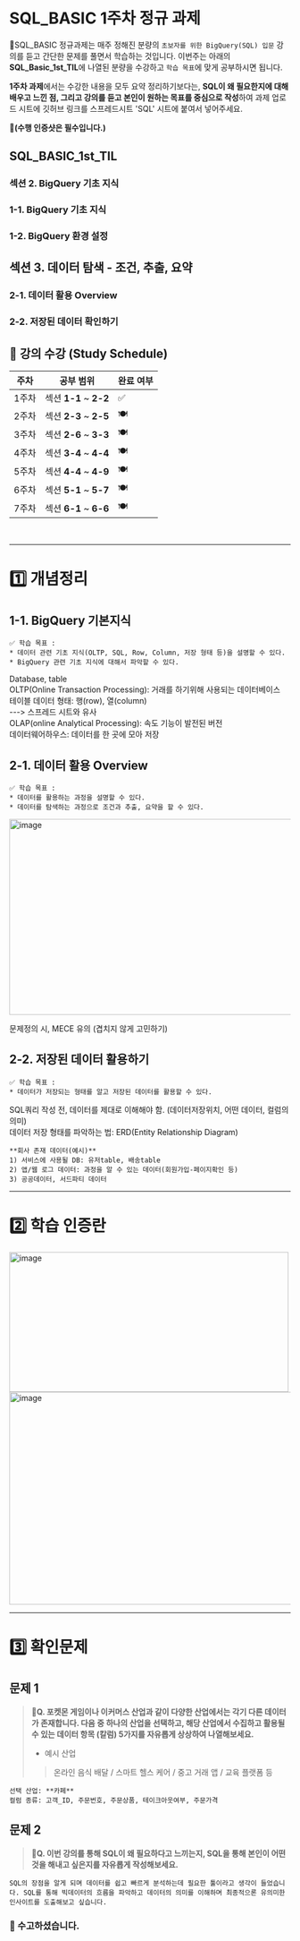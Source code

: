 # SQL_BASIC 1주차 정규 과제 

📌SQL_BASIC 정규과제는 매주 정해진 분량의 `초보자를 위한 BigQuery(SQL) 입문` 강의를 듣고 간단한 문제를 풀면서 학습하는 것입니다. 이번주는 아래의 **SQL_Basic_1st_TIL**에 나열된 분량을 수강하고 `학습 목표`에 맞게 공부하시면 됩니다.

**1주차 과제**에서는 수강한 내용을 모두 요약 정리하기보다는, **SQL이 왜 필요한지에 대해 배우고 느낀 점, 그리고 강의를 듣고 본인이 원하는 목표를 중심으로 작성**하여 과제 업로드 시트에 깃허브 링크를 스프레드시트 'SQL' 시트에 붙여서 넣어주세요. 

**👀(수행 인증샷은 필수입니다.)** 

## SQL_BASIC_1st_TIL

### 섹션 2. BigQuery 기초 지식

### 1-1. BigQuery 기초 지식

### 1-2. BigQuery 환경 설정

## 섹션 3. 데이터 탐색 - 조건, 추출, 요약

### 2-1. 데이터 활용 Overview 

### 2-2. 저장된 데이터 확인하기

## 🏁 강의 수강 (Study Schedule)

| 주차  | 공부 범위              | 완료 여부 |
| ----- | ---------------------- | --------- |
| 1주차 | 섹션 **1-1** ~ **2-2** | ✅         |
| 2주차 | 섹션 **2-3** ~ **2-5** | 🍽️         |
| 3주차 | 섹션 **2-6** ~ **3-3** | 🍽️         |
| 4주차 | 섹션 **3-4** ~ **4-4** | 🍽️         |
| 5주차 | 섹션 **4-4** ~ **4-9** | 🍽️         |
| 6주차 | 섹션 **5-1** ~ **5-7** | 🍽️         |
| 7주차 | 섹션 **6-1** ~ **6-6** | 🍽️         |


<br>

<!-- 여기까진 그대로 둬 주세요-->

---

# 1️⃣ 개념정리 
<!-- 강의 수강 이후에 아래의 학습 목표에 맞게 개념을 자유롭게 정리해주세요.-->
## 1-1. BigQuery 기본지식

~~~
✅ 학습 목표 :
* 데이터 관련 기초 지식(OLTP, SQL, Row, Column, 저장 형태 등)을 설명할 수 있다. 
* BigQuery 관련 기초 지식에 대해서 파악할 수 있다. 
~~~

<!-- 새롭게 배운 내용을 자유롭게 정리해주세요.-->
Database, table  
OLTP(Online Transaction Processing): 거래를 하기위해 사용되는 데이터베이스  
테이블 데이터 형태: 행(row), 열(column)  
---> 스프레드 시트와 유사  
OLAP(online Analytical Processing): 속도 기능이 발전된 버전  
데이터웨어하우스: 데이터를 한 곳에 모아 저장  

## 2-1. 데이터 활용 Overview

~~~
✅ 학습 목표 :
* 데이터를 활용하는 과정을 설명할 수 있다.
* 데이터를 탐색하는 과정으로 조건과 추출, 요약을 할 수 있다. 
~~~

<!-- 새롭게 배운 내용을 자유롭게 정리해주세요.-->
<img width="700" height="350" alt="image" src="https://github.com/user-attachments/assets/6efff947-9398-4705-855a-6af26e2d9c11" />  

문제정의 시, MECE 유의 (겹치지 않게 고민하기)  



## 2-2. 저장된 데이터 활용하기

~~~
✅ 학습 목표 :
* 데이터가 저장되는 형태를 알고 저장된 데이터를 활용할 수 있다. 
~~~
SQL쿼리 작성 전, 데이터를 제대로 이해해야 함. (데이터저장위치, 어떤 데이터, 컬럼의 의미)  
데이터 저장 형태를 파악하는 법: ERD(Entity Relationship Diagram)  
~~~
**회사 존재 데이터(예시)**  
1) 서비스에 사용될 DB: 유저table, 배송table  
2) 앱/웹 로그 데이터: 과정을 알 수 있는 데이터(회원가입-페이지확인 등)  
3) 공공데이터, 서드파티 데이터  
~~~



<!-- 새롭게 배운 내용을 자유롭게 정리해주세요.-->

---
# 2️⃣ 학습 인증란
<!-- 이 글을 지우고, 여기에 학습한 것을 인증해주세요.-->
<img width="500" height="250" alt="image" src="https://github.com/user-attachments/assets/1d1714c5-c1e4-47b6-8491-f3db47711e6b" />  

<img width="600" height="380" alt="image" src="https://github.com/user-attachments/assets/01287629-41c7-4837-9a47-89544bb60f42" />


---

# 3️⃣ 확인문제

## 문제 1

> **🧚Q. 포켓몬 게임이나 이커머스 산업과 같이 다양한 산업에서는 각기 다른 데이터가 존재합니다. 다음 중 하나의 산업을 선택하고, 해당 산업에서 수집하고 활용될 수 있는 데이터 항목 (칼럼) 5가지를 자유롭게 상상하여 나열해보세요.**
>
> - 예시 산업 
>
> >  온라인 음식 배달 / 스마트 헬스 케어 / 중고 거래 앱 / 교육 플랫폼 등 

<!--현실과 데이터 분석의 연결 고리를 상상하고, 데이터를 저장하는 형태를 활용하는 문제입니다. -->

<!--학습한 개념을 활용하여 자유롭게 설명해 보세요. 구체적인 예시를 들어 설명하면 더욱 좋습니다.-->

~~~
선택 산업: **카페**  
컬럼 종류: 고객_ID, 주문번호, 주문상품, 테이크아웃여부, 주문가격
~~~



## 문제 2

> **🧚Q. 이번 강의를 통해 SQL이 왜 필요하다고 느끼는지, SQL을 통해 본인이 어떤 것을 해내고 싶은지를 자유롭게 작성해보세요.**

~~~
SQL의 장점을 알게 되며 데이터를 쉽고 빠르게 분석하는데 필요한 툴이라고 생각이 들었습니다. SQL를 통해 빅데이터의 흐름을 파악하고 데이터의 의미를 이해하며 최종적으론 유의미한 인사이트를 도출해보고 싶습니다.  
~~~



### 🎉 수고하셨습니다.








